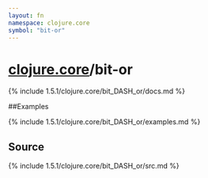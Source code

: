 ```yaml
---
layout: fn
namespace: clojure.core
symbol: "bit-or"
---
```


# [clojure.core](../)/bit-or

{% include 1.5.1/clojure.core/bit_DASH_or/docs.md %}

##Examples

{% include 1.5.1/clojure.core/bit_DASH_or/examples.md %}
## Source
{% include 1.5.1/clojure.core/bit_DASH_or/src.md %}

